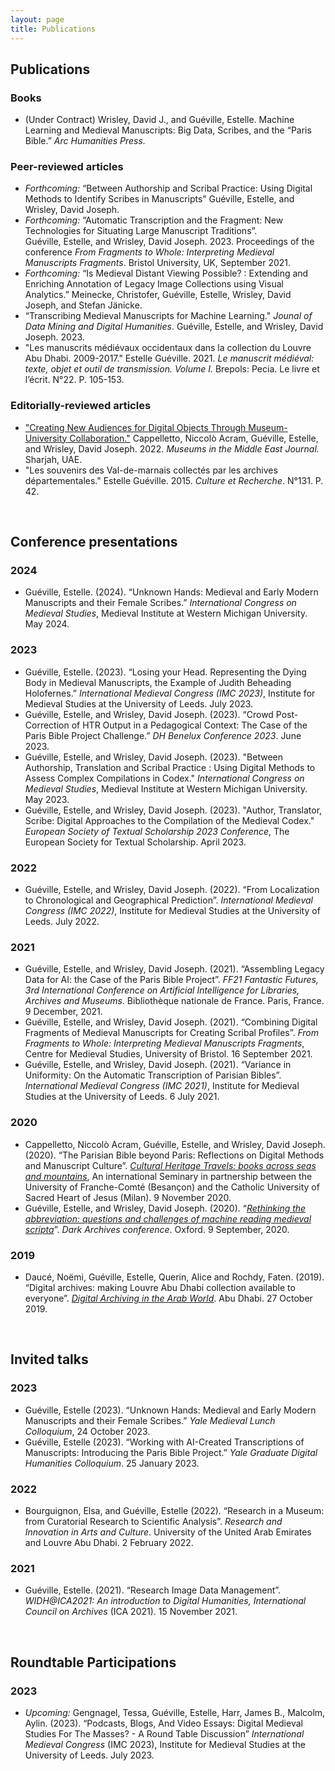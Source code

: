 ```yaml
---
layout: page
title: Publications
---
```


## Publications

### Books
- (Under Contract) Wrisley, David J., and Guéville, Estelle. Machine Learning and Medieval Manuscripts: Big Data, Scribes, and the “Paris Bible.” *Arc Humanities Press.*  

### Peer-reviewed articles
- *Forthcoming:* “Between Authorship and Scribal Practice: Using Digital Methods to Identify Scribes in Manuscripts”
Guéville, Estelle, and Wrisley, David Joseph.
- *Forthcoming:* “Automatic Transcription and the Fragment: New Technologies for Situating Large Manuscript Traditions”.  
Guéville, Estelle, and Wrisley, David Joseph. 2023. Proceedings of the conference *From Fragments to Whole: Interpreting Medieval Manuscripts Fragments*. Bristol University, UK, September 2021.
- *Forthcoming:* “Is Medieval Distant Viewing Possible? : Extending and Enriching Annotation of Legacy Image Collections using Visual Analytics.” Meinecke, Christofer, Guéville, Estelle, Wrisley, David Joseph, and Stefan Jänicke.
- “Transcribing Medieval Manuscripts for Machine Learning." *Jounal of Data Mining and Digital Humanities*. Guéville, Estelle, and Wrisley, David Joseph. 2023.
- "Les manuscrits médiévaux occidentaux dans la collection du Louvre Abu Dhabi. 2009-2017." Estelle Guéville. 2021. *Le manuscrit médiéval: texte, objet et outil de transmission. Volume I.* Brepols: Pecia. Le livre et l’écrit. N°22. P. 105-153.

### Editorially-reviewed articles
- ["Creating New Audiences for Digital Objects Through Museum-University Collaboration."](https://www.sharjahmuseums.ae/en-US/Publication/MiddleEastJournal) Cappelletto, Niccolò Acram, Guéville, Estelle, and Wrisley, David Joseph. 2022. *Museums in the Middle East Journal.* Sharjah, UAE.
- "Les souvenirs des Val-de-marnais collectés par les archives départementales." Estelle Guéville. 2015. *Culture et Recherche*. N°131. P. 42.

<br>

## Conference presentations

### 2024
- Guéville, Estelle. (2024). “Unknown Hands: Medieval and Early Modern Manuscripts and their Female Scribes.” *International Congress on Medieval Studies*, Medieval Institute at Western Michigan University. May 2024.

### 2023

- Guéville, Estelle. (2023). “Losing your Head. Representing the Dying Body in Medieval Manuscripts, the Example of Judith Beheading Holofernes.” *International Medieval Congress (IMC 2023)*, Institute for Medieval Studies at the University of Leeds. July 2023.
- Guéville, Estelle, and Wrisley, David Joseph. (2023). “Crowd Post-Correction of HTR Output in a Pedagogical Context: The Case of the Paris Bible Project Challenge.” *DH Benelux Conference 2023*. June 2023.
- Guéville, Estelle, and Wrisley, David Joseph. (2023). "Between Authorship, Translation and Scribal Practice : Using Digital Methods to Assess Complex Compilations in Codex." *International Congress on Medieval Studies*, Medieval Institute at Western Michigan University. May 2023.
- Guéville, Estelle, and Wrisley, David Joseph. (2023). "Author, Translator, Scribe: Digital Approaches to the Compilation of the Medieval Codex." *European Society of Textual Scholarship 2023 Conference*, The European Society for Textual Scholarship. April 2023.

### 2022

- Guéville, Estelle, and Wrisley, David Joseph. (2022). “From Localization to Chronological and Geographical Prediction”. *International Medieval Congress (IMC 2022)*, Institute for Medieval Studies at the University of Leeds. July 2022.

### 2021

- Guéville, Estelle, and Wrisley, David Joseph. (2021). “Assembling Legacy Data for AI: the Case of the Paris Bible Project”. *FF21 Fantastic Futures, 3rd International Conference on Artificial Intelligence for Libraries, Archives and Museums*. Bibliothèque nationale de France. Paris, France. 9 December, 2021.
- Guéville, Estelle, and Wrisley, David Joseph. (2021). “Combining Digital Fragments of Medieval Manuscripts for Creating Scribal Profiles”. *From Fragments to Whole: Interpreting Medieval Manuscripts Fragments*, Centre for Medieval Studies, University of Bristol. 16 September 2021.
- Guéville, Estelle, and Wrisley, David Joseph. (2021). “Variance in Uniformity: On the Automatic Transcription of Parisian Bibles”. *International Medieval Congress (IMC 2021)*, Institute for Medieval Studies at the University of Leeds. 6 July 2021.

### 2020

- Cappelletto, Niccolò Acram, Guéville, Estelle, and Wrisley, David Joseph. (2020). “The Parisian Bible beyond Paris: Reflections on Digital Methods and Manuscript Culture”. [*Cultural Heritage Travels: books across seas and mountains*](https://ista.univ-fcomte.fr/actu/ista/humanites-numériques/1246-séminaire-international), An international Seminary in partnership between the University of Franche-Comté (Besançon) and the Catholic University of Sacred Heart of Jesus (Milan). 9 November 2020.
- Guéville, Estelle, and Wrisley, David Joseph. (2020). “[*Rethinking the abbreviation: questions and challenges of machine reading medieval scripta*](https://www.youtube.com/watch?v=p38lvPRRNmAnternational)”. *Dark Archives conference*. Oxford. 9 September, 2020.

### 2019
- Daucé, Noëmi, Guéville, Estelle, Querin, Alice and Rochdy, Faten. (2019). “Digital archives: making Louvre Abu Dhabi collection available to everyone”. [*Digital Archiving in the Arab World*](https://www.bibalex.org/daiaw/en/Home/StaticPage.aspx?page=17e=17). Abu Dhabi. 27 October 2019.

<br>

## Invited talks

### 2023
- Guéville, Estelle (2023). “Unknown Hands: Medieval and Early Modern Manuscripts and their Female Scribes.” *Yale Medieval Lunch Colloquium*, 24 October 2023.
- Guéville, Estelle (2023). “Working with AI-Created Transcriptions of Manuscripts: Introducing the Paris Bible Project.” *Yale Graduate Digital Humanities Colloquium*. 25 January 2023.

### 2022
- Bourguignon, Elsa, and Guéville, Estelle (2022). “Research in a Museum: from Curatorial Research to Scientific Analysis”. *Research and Innovation in Arts and Culture*. University of the United Arab Emirates and Louvre Abu Dhabi. 2 February 2022.

### 2021
- Guéville, Estelle. (2021). “Research Image Data Management”. *WIDH@ICA2021: An introduction to Digital Humanities, International Council on Archives* (ICA 2021). 15 November 2021.


<br>

## Roundtable Participations

### 2023
- *Upcoming:* Gengnagel, Tessa, Guéville, Estelle, Harr, James B., Malcolm, Aylin. (2023). “Podcasts, Blogs, And Video Essays: Digital Medieval Studies For The Masses? - A Round Table Discussion” *International Medieval Congress* (IMC 2023), Institute for Medieval Studies at the University of Leeds. July 2023.
